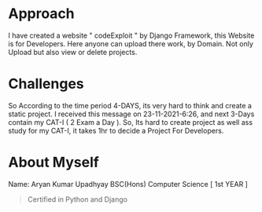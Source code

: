 # Approach
I have created a website " codeExploit " by Django Framework, this Website is for Developers.
Here anyone can upload there work, by Domain.
Not only Upload but also view or delete projects.

# Challenges
So According to the time period 4-DAYS, its very hard to think and create a static project.
I received this message on 23-11-2021-6:26, and next 3-Days contain my CAT-I ( 2 Exam a Day ). 
So, Its hard to create project as well ass study for my CAT-I, it takes 1hr to decide a Project For Developers.

# About Myself 
Name: Aryan Kumar Upadhyay
BSC(Hons) Computer Science [ 1st YEAR ]
>Certified in Python and Django
